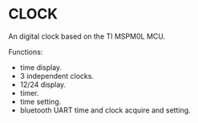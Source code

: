 # CLOCK

An digital clock based on the TI MSPM0L MCU.

Functions:
- time display.
- 3 independent clocks.
- 12/24 display.
- timer.
- time setting.
- bluetooth UART time and clock acquire and setting.

